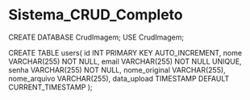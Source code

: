 # Sistema_CRUD_Completo

CREATE DATABASE CrudImagem;
USE CrudImagem;


CREATE TABLE users(
id INT PRIMARY KEY AUTO_INCREMENT,
nome VARCHAR(255) NOT NULL,
email VARCHAR(255) NOT NULL UNIQUE,
senha VARCHAR(255) NOT NULL,
nome_original VARCHAR(255),
nome_arquivo VARCHAR(255),
data_upload TIMESTAMP DEFAULT CURRENT_TIMESTAMP 
);
